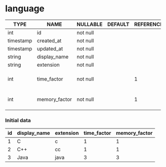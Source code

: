 # language

TYPE | NAME | NULLABLE | DEFAULT | REFERENCE | COMMENT
---|---|---|---|---|---
int | id | not null | | |
timestamp | created_at | not null | | |
timestamp | updated_at | not null | | |
string | display_name | not null | | |
string | extension | not null | | |
int | time_factor | not null | | 1 | real_time_limit = time_limit * time_factor
int | memory_factor | not null | | 1 | real_memory_limit = memory_limit * memory_factor

### Initial data

id | display_name | extension | time_factor | memory_factor
---|---|---|---|---
1 | C | c | 1 | 1
2 | C++ | cc | 1 | 1
3 | Java | java | 3 | 3
